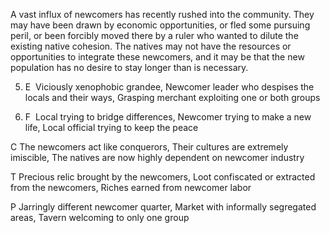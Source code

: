 A vast influx of newcomers has recently rushed into the community. They may have been drawn by economic opportunities, or fled some pursuing peril, or been forcibly moved there by a ruler who wanted to dilute the existing native cohesion. The natives may not have the resources or opportunities to integrate these newcomers, and it may be that the new population has no desire to stay longer than is necessary.

5.  E  Viciously xenophobic grandee, Newcomer leader who despises the locals and their ways, Grasping merchant exploiting one or both groups
    
6.  F  Local trying to bridge differences, Newcomer trying to make a new life, Local official trying to keep the peace
    

C The newcomers act like conquerors, Their cultures are extremely imiscible, The natives are now highly dependent on newcomer industry

T Precious relic brought by the newcomers, Loot confiscated or extracted from the newcomers, Riches earned from newcomer labor

P Jarringly different newcomer quarter, Market with informally segregated areas, Tavern welcoming to only one group